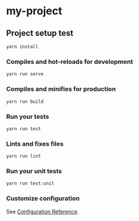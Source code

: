 # my-project

## Project setup test
```
yarn install
```

### Compiles and hot-reloads for development
```
yarn run serve
```



### Compiles and minifies for production
```
yarn run build
```

### Run your tests
```
yarn run test
```

### Lints and fixes files
```
yarn run lint
```

### Run your unit tests
```
yarn run test:unit
```

### Customize configuration
See [Configuration Reference](https://cli.vuejs.org/config/).
